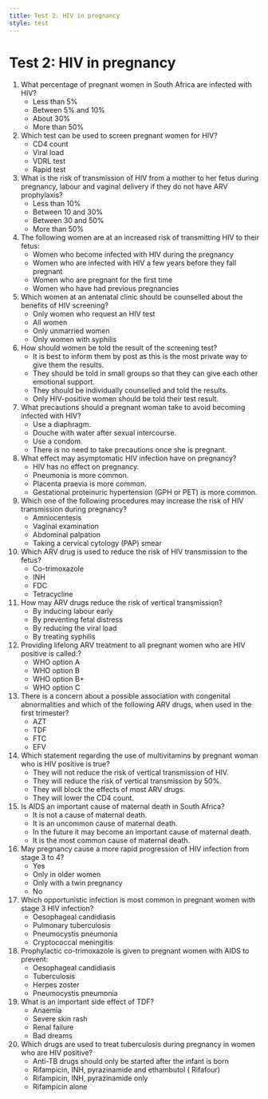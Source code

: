 ```yaml
---
title: Test 2. HIV in pregnancy
style: test
---
```


# Test 2: HIV in pregnancy

1.	What percentage of pregnant women in South Africa are infected with HIV?
	-	Less than 5%
	-	Between 5% and 10%
	+	About 30%
	-	More than 50%
2.	Which test can be used to screen pregnant women for HIV?
	-	CD4 count
	-	Viral load
	-	VDRL test
	+	Rapid test
3.	What is the risk of transmission of HIV from a mother to her fetus during pregnancy, labour and vaginal delivery if they do not have ARV prophylaxis?
	-	Less than 10%
	+	Between 10 and 30%
	-	Between 30 and 50%
	-	More than 50%
4.	The following women are at an increased risk of transmitting HIV to their fetus:
	+	Women who become infected with HIV during the pregnancy
	-	Women who are infected with HIV a few years before they fall pregnant
	-	Women who are pregnant for the first time
	-	Women who have had previous pregnancies
5.	Which women at an antenatal clinic should be counselled about the benefits of HIV screening?
	-	Only women who request an HIV test
	+	All women
	-	Only unmarried women
	-	Only women with syphilis
6.	How should women be told the result of the screening test?
	-	It is best to inform them by post as this is the most private way to give them the results.
	-	They should be told in small groups so that they can give each other emotional support.
	+	They should be individually counselled and told the results.
	-	Only HIV-positive women should be told their test result.
7.	What precautions should a pregnant woman take to avoid becoming infected with HIV?
	-	Use a diaphragm.
	-	Douche with water after sexual intercourse.
	+	Use a condom.
	-	There is no need to take precautions once she is pregnant.
8.	What effect may asymptomatic HIV infection have on pregnancy?
	-	HIV has no effect on pregnancy.
	+	Pneumonia is more common.
	-	Placenta praevia is more common.
	-	Gestational proteinuric hypertension (GPH or PET) is more common.
9.	Which one of the following procedures may increase the risk of HIV transmission during pregnancy?
	+	Amniocentesis
	-	Vaginal examination
	-	Abdominal palpation
	-	Taking a cervical cytology (PAP) smear
10.	Which ARV drug is used to reduce the risk of HIV transmission to the fetus?
	-	Co-trimoxazole
	-	INH
	+	FDC
	-	Tetracycline
11.	How may ARV drugs reduce the risk of vertical transmission?
	-	By inducing labour early
	-	By preventing fetal distress
	+	By reducing the viral load
	-	By treating syphilis
12.	Providing lifelong ARV treatment to all pregnant women who are HIV positive is called:?
	-	WHO option A
	-	WHO option B
	+	WHO option B+
	-	WHO option C
13.	There is a concern about a possible association with congenital abnormalities and which of the following ARV drugs, when used in the first trimester?
	-	AZT
	-	TDF
	-	FTC
	+	EFV
14.	Which statement regarding the use of multivitamins by pregnant woman who is HIV positive is true?
	+	They will not reduce the risk of vertical transmission of HIV.
	-	They will reduce the risk of vertical transmission by 50%.
	-	They will block the effects of most ARV drugs.
	-	They will lower the CD4 count.
15.	Is AIDS an important cause of maternal death in South Africa?
	-	It is not a cause of maternal death.
	-	It is an uncommon cause of maternal death.
	-	In the future it may become an important cause of maternal death.
	+	It is the most common cause of maternal death.
16.	May pregnancy cause a more rapid progression of HIV infection from stage 3 to 4?
	+	Yes
	-	Only in older women
	-	Only with a twin pregnancy
	-	No
17.	Which opportunistic infection is most common in pregnant women with stage 3 HIV infection?
	-	Oesophageal candidiasis
	+	Pulmonary tuberculosis
	-	Pneumocystis pneumonia
	-	Cryptococcal meningitis
18.	Prophylactic co-trimoxazole is given to pregnant women with AIDS to prevent:
	-	Oesophageal candidiasis
	-	Tuberculosis
	-	Herpes zoster
	+	Pneumocystis pneumonia
19.	What is an important side effect of TDF?
	-	Anaemia
	-	Severe skin rash
	+	Renal failure
	-	Bad dreams
20.	Which drugs are used to treat tuberculosis during pregnancy in women who are HIV positive?
	-	Anti-TB drugs should only be started after the infant is born
	+	Rifampicin, INH, pyrazinamide and ethambutol ( Rifafour)
	-	Rifampicin, INH, pyrazinamide only
	-	Rifampicin alone
